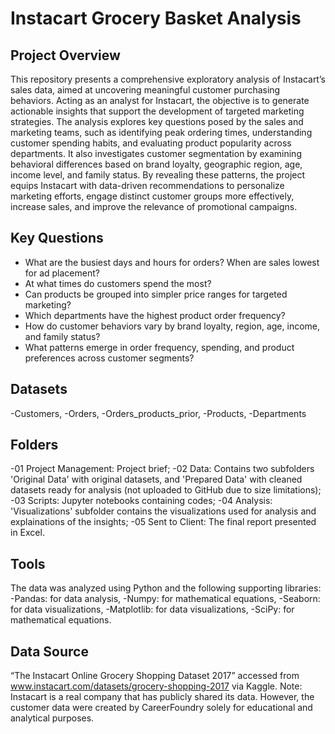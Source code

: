 # Instacart Grocery Basket Analysis

## Project Overview
This repository presents a comprehensive exploratory analysis of Instacart’s sales data, aimed at uncovering meaningful customer purchasing behaviors. Acting as an analyst for Instacart, the objective is to generate actionable insights that support the development of targeted marketing strategies.
The analysis explores key questions posed by the sales and marketing teams, such as identifying peak ordering times, understanding customer spending habits, and evaluating product popularity across departments. It also investigates customer segmentation by examining behavioral differences based on brand loyalty, geographic region, age, income level, and family status.
By revealing these patterns, the project equips Instacart with data-driven recommendations to personalize marketing efforts, engage distinct customer groups more effectively, increase sales, and improve the relevance of promotional campaigns.

## Key Questions
- What are the busiest days and hours for orders? When are sales lowest for ad placement?
- At what times do customers spend the most?
- Can products be grouped into simpler price ranges for targeted marketing?
- Which departments have the highest product order frequency?
- How do customer behaviors vary by brand loyalty, region, age, income, and family status?
- What patterns emerge in order frequency, spending, and product preferences across customer segments?

## Datasets
-Customers,
-Orders,
-Orders_products_prior,
-Products,
-Departments

## Folders

-01 Project Management: Project brief;
-02 Data: Contains two subfolders 'Original Data' with original datasets, and 'Prepared Data' with cleaned datasets ready for analysis (not uploaded to GitHub due to size limitations);
-03 Scripts: Jupyter notebooks containing codes;
-04 Analysis: 'Visualizations' subfolder contains the visualizations used for analysis and explainations of the insights;
-05 Sent to Client: The final report presented in Excel.

## Tools

The data was analyzed using Python and the following supporting libraries:
-Pandas: for data analysis, 
-Numpy: for mathematical equations, 
-Seaborn: for data visualizations, 
-Matplotlib: for data visualizations, 
-SciPy: for mathematical equations.

## Data Source
“The Instacart Online Grocery Shopping Dataset 2017” accessed from www.instacart.com/datasets/grocery-shopping-2017 via Kaggle.
Note: Instacart is a real company that has publicly shared its data. However, the customer data were created by CareerFoundry solely for educational and analytical purposes.
